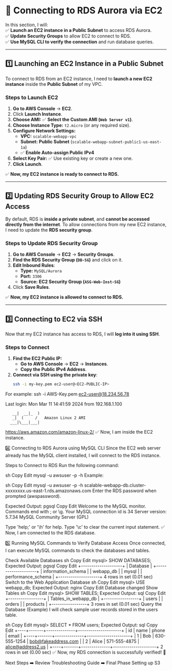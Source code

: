 # 🚀 Connecting to RDS Aurora via EC2

In this section, I will:  
✅ **Launch an EC2 instance in a Public Subnet** to access RDS Aurora.  
✅ **Update Security Groups** to allow EC2 to connect to RDS.  
✅ **Use MySQL CLI to verify the connection** and run database queries.  

---

## **1️⃣ Launching an EC2 Instance in a Public Subnet**
To connect to RDS from an EC2 instance, I need to **launch a new EC2 instance** inside the **Public Subnet** of my VPC.

### **Steps to Launch EC2**
1. **Go to AWS Console** → **EC2**.
2. Click **Launch Instance**.
3. **Choose AMI:** ✅ **Select the Custom AMI (`Web Server v1`)**.
4. **Choose Instance Type:** `t2.micro` (or any required size).
5. **Configure Network Settings:**
   - **VPC:** `scalable-webapp-vpc`
   - **Subnet:** **Public Subnet** (`scalable-webapp-subnet-public1-us-east-1a`)
   - ✅ **Enable Auto-assign Public IPv4**
6. **Select Key Pair:** ✅ Use existing key or create a new one.
7. **Click Launch**.

✅ **Now, my EC2 instance is ready to connect to RDS.**  

---

## **2️⃣ Updating RDS Security Group to Allow EC2 Access**
By default, RDS is **inside a private subnet**, and **cannot be accessed directly from the internet**. To allow connections from my new EC2 instance, I need to update the **RDS security group**.

### **Steps to Update RDS Security Group**
1. **Go to AWS Console** → **EC2** → **Security Groups**.
2. **Find the RDS Security Group (`DB-SG`)** and click on it.
3. **Edit Inbound Rules**:
   - **Type:** `MySQL/Aurora`
   - **Port:** `3306`
   - **Source:** **EC2 Security Group (`ASG-Web-Inst-SG`)**
4. Click **Save Rules**.

✅ **Now, my EC2 instance is allowed to connect to RDS.**  

---

## **3️⃣ Connecting to EC2 via SSH**
Now that my EC2 instance has access to RDS, I will **log into it using SSH**.

### **Steps to Connect**
1. **Find the EC2 Public IP:**
   - **Go to AWS Console** → **EC2** → **Instances**.
   - **Copy the Public IPv4 Address**.
2. **Connect via SSH using the private key**:
   ```sh
   ssh -i my-key.pem ec2-user@<EC2-PUBLIC-IP>
For example:
ssh -i AWS-Key.pem ec2-user@18.234.56.78

Last login: Mon Mar 11 14:41:59 2024 from 192.168.1.100

       __|  __|_  )
       _|  (     /   Amazon Linux 2 AMI
      ___|\___|___|

https://aws.amazon.com/amazon-linux-2/
✅ Now, I am inside the EC2 instance.

4️⃣ Connecting to RDS Aurora using MySQL CLI
Since the EC2 web server already has the MySQL client installed, I will connect to the RDS instance.

Steps to Connect to RDS
Run the following command:

sh
Copy
Edit
mysql -u awsuser -p -h <RDS-ENDPOINT>
Example:

sh
Copy
Edit
mysql -u awsuser -p -h scalable-webapp-db.cluster-xxxxxxxx.us-east-1.rds.amazonaws.com
Enter the RDS password when prompted (awspassword).

Expected Output:
pgsql
Copy
Edit
Welcome to the MySQL monitor.  Commands end with ; or \g.
Your MySQL connection id is 34
Server version: 5.7.34 MySQL Community Server (GPL)

Type 'help;' or '\h' for help. Type '\c' to clear the current input statement.
✅ Now, I am connected to the RDS database.

5️⃣ Running MySQL Commands to Verify Database Access
Once connected, I can execute MySQL commands to check the databases and tables.

Check Available Databases
sh
Copy
Edit
mysql> SHOW DATABASES;
Expected Output:
pgsql
Copy
Edit
+--------------------+
| Database          |
+--------------------+
| information_schema |
| webapp_db         |
| mysql             |
| performance_schema |
+--------------------+
4 rows in set (0.01 sec)
Switch to the Web Application Database
sh
Copy
Edit
mysql> USE webapp_db;
Expected Output:
nginx
Copy
Edit
Database changed
Show Tables
sh
Copy
Edit
mysql> SHOW TABLES;
Expected Output:
sql
Copy
Edit
+-----------------+
| Tables_in_webapp_db |
+-----------------+
| users           |
| orders          |
| products        |
+-----------------+
3 rows in set (0.01 sec)
Query the Database (Example)
I will check sample user records stored in the users table.

sh
Copy
Edit
mysql> SELECT * FROM users;
Expected Output:
sql
Copy
Edit
+----+-------+--------------+---------------------+
| id | name  | phone        | email               |
+----+-------+--------------+---------------------+
|  1 | Bob   | 630-555-1254 | bob@fakeaddress.com |
|  2 | Alice | 571-555-4875 | alice@address2.us   |
+----+-------+--------------+---------------------+
2 rows in set (0.00 sec)
✅ Now, my RDS connection is successfully verified! 🎉

Next Steps
➡️ Review Troubleshooting Guide
➡️ Final Phase Setting up S3
